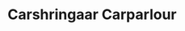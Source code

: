 ---
title: "Carshringaar Carparlour"
url: /agartala/carshringaar-carparlour/
shop: Autowerkstatt
---